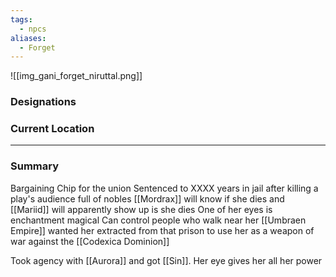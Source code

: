 ```yaml
---
tags:
  - npcs
aliases:
  - Forget
---
```

![[img_gani_forget_niruttal.png]]

### Designations


### Current Location


___
### Summary
Bargaining Chip for the union 
Sentenced to XXXX years in jail after killing a play's audience full of nobles 
[[Mordrax]] will know if she dies and [[Mariid]] will apparently show up is she dies
One of her eyes is enchantment magical
Can control people who walk near her
[[Umbraen Empire]] wanted her extracted from that prison to use her as a weapon of war against the [[Codexica Dominion]]

Took agency with [[Aurora]] and got [[Sin]]. 
Her eye gives her all her power
